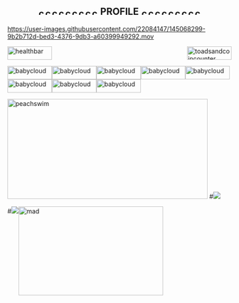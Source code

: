 <h2 align="center"> <img src="https://user-images.githubusercontent.com/22084147/144991617-8a4b4a3c-740d-4111-ad84-705de4fc8fee.gif" alt="coinage" height="15" width="15" /><img src="https://user-images.githubusercontent.com/22084147/144991617-8a4b4a3c-740d-4111-ad84-705de4fc8fee.gif" alt="coinage" height="15" width="15" /><img src="https://user-images.githubusercontent.com/22084147/144991617-8a4b4a3c-740d-4111-ad84-705de4fc8fee.gif" alt="coinage" height="15" width="15" /><img src="https://user-images.githubusercontent.com/22084147/144991617-8a4b4a3c-740d-4111-ad84-705de4fc8fee.gif" alt="coinage" height="15" width="15" /><img src="https://user-images.githubusercontent.com/22084147/144991617-8a4b4a3c-740d-4111-ad84-705de4fc8fee.gif" alt="coinage" height="15" width="15" /><img src="https://user-images.githubusercontent.com/22084147/144991617-8a4b4a3c-740d-4111-ad84-705de4fc8fee.gif" alt="coinage" height="15" width="15" /><img src="https://user-images.githubusercontent.com/22084147/144991617-8a4b4a3c-740d-4111-ad84-705de4fc8fee.gif" alt="coinage" height="15" width="15" /><img src="https://user-images.githubusercontent.com/22084147/144991617-8a4b4a3c-740d-4111-ad84-705de4fc8fee.gif" alt="coinage" height="15" width="15" /><img src="https://user-images.githubusercontent.com/22084147/144991617-8a4b4a3c-740d-4111-ad84-705de4fc8fee.gif" alt="coinage" height="15" width="15" /> PROFILE <img src="https://user-images.githubusercontent.com/22084147/144991617-8a4b4a3c-740d-4111-ad84-705de4fc8fee.gif" alt="coinage" height="15" width="15" /><img src="https://user-images.githubusercontent.com/22084147/144991617-8a4b4a3c-740d-4111-ad84-705de4fc8fee.gif" alt="coinage" height="15" width="15" /><img src="https://user-images.githubusercontent.com/22084147/144991617-8a4b4a3c-740d-4111-ad84-705de4fc8fee.gif" alt="coinage" height="15" width="15" /><img src="https://user-images.githubusercontent.com/22084147/144991617-8a4b4a3c-740d-4111-ad84-705de4fc8fee.gif" alt="coinage" height="15" width="15" /><img src="https://user-images.githubusercontent.com/22084147/144991617-8a4b4a3c-740d-4111-ad84-705de4fc8fee.gif" alt="coinage" height="15" width="15" /><img src="https://user-images.githubusercontent.com/22084147/144991617-8a4b4a3c-740d-4111-ad84-705de4fc8fee.gif" alt="coinage" height="15" width="15" /><img src="https://user-images.githubusercontent.com/22084147/144991617-8a4b4a3c-740d-4111-ad84-705de4fc8fee.gif" alt="coinage" height="15" width="15" /><img src="https://user-images.githubusercontent.com/22084147/144991617-8a4b4a3c-740d-4111-ad84-705de4fc8fee.gif" alt="coinage" height="15" width="15" /><img src="https://user-images.githubusercontent.com/22084147/144991617-8a4b4a3c-740d-4111-ad84-705de4fc8fee.gif" alt="coinage" height="15" width="15" /> </h2>

https://user-images.githubusercontent.com/22084147/145068299-9b2b712d-bed3-4376-9db3-a60399949292.mov


<img src="https://user-images.githubusercontent.com/22084147/145055655-8074337e-ab35-4d48-bd48-5888fe3221b2.png" alt="healthbar" height="30" width="100" /> <img align = "right" src="https://user-images.githubusercontent.com/22084147/145271852-4374aa91-3c64-4e55-ad80-9ba27f827955.png" alt="toadsandcoincounter" height="30" width="100"/> 

<img src="https://user-images.githubusercontent.com/22084147/145274783-3ffb3483-3352-47e1-827e-61ea2b0d60b2.gif" alt="babycloud" height="30" width="100" /><img src="https://user-images.githubusercontent.com/22084147/145274783-3ffb3483-3352-47e1-827e-61ea2b0d60b2.gif" alt="babycloud" height="30" width="100" /><img src="https://user-images.githubusercontent.com/22084147/145274783-3ffb3483-3352-47e1-827e-61ea2b0d60b2.gif" alt="babycloud" height="30" width="100" /><img src="https://user-images.githubusercontent.com/22084147/145274783-3ffb3483-3352-47e1-827e-61ea2b0d60b2.gif" alt="babycloud" height="30" width="100" /><img src="https://user-images.githubusercontent.com/22084147/145274783-3ffb3483-3352-47e1-827e-61ea2b0d60b2.gif" alt="babycloud" height="30" width="100" /><img src="https://user-images.githubusercontent.com/22084147/145274783-3ffb3483-3352-47e1-827e-61ea2b0d60b2.gif" alt="babycloud" height="30" width="100" /><img src="https://user-images.githubusercontent.com/22084147/145274783-3ffb3483-3352-47e1-827e-61ea2b0d60b2.gif" alt="babycloud" height="30" width="100" /><img src="https://user-images.githubusercontent.com/22084147/145274783-3ffb3483-3352-47e1-827e-61ea2b0d60b2.gif" alt="babycloud" height="30" width="100" />



<img src="https://user-images.githubusercontent.com/22084147/144990112-4659898c-07e6-47ad-b93a-93e27fb05599.gif" alt="peachswim" height="225" width="450" /> #<img  src="https://github-readme-stats.vercel.app/api/top-langs/?username=beans816&layout=compact&theme=maroongold" />

#<img src="https://github-readme-stats.vercel.app/api?username=beans816&count_private=true&theme=maroongold" /><img align = "top" src="https://user-images.githubusercontent.com/22084147/145272166-f202872b-e671-45a2-beec-c4190ce270a2.gif" width="325" height="200" alt="mad">

